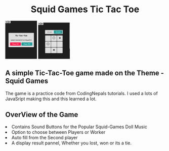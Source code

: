 <h1 align="center">Squid Games Tic Tac Toe</h1>

<p float="left">
  <img src="sq2.png" width="100" />
  <img src="sq1.png" width="100" /> 

</p>
<h2>A simple Tic-Tac-Toe game made on the Theme - Squid Games </h2>
<p>The game is a practice code from CodingNepals tutorials. I used a lots of JavaSript making this and this learned a lot.</p>


<h2>OverView of the Game</h2>
<li>Contains Sound Buttons for the Popular Squid-Games Doll Music</li>
<li>Option to choose between Players or Worker</li>
<li>Auto fill from the Second player</li>
<li>A display result pannel, Whether you lost, won or its a tie.</li>
